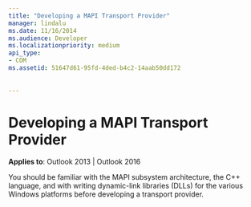 ```yaml
---
title: "Developing a MAPI Transport Provider"
manager: lindalu
ms.date: 11/16/2014
ms.audience: Developer
ms.localizationpriority: medium
api_type:
- COM
ms.assetid: 51647d61-95fd-4ded-b4c2-14aab50dd172
 
 
---
```


# Developing a MAPI Transport Provider

  
  
**Applies to**: Outlook 2013 | Outlook 2016 
  
You should be familiar with the MAPI subsystem architecture, the C++ language, and with writing dynamic-link libraries (DLLs) for the various Windows platforms before developing a transport provider.
  

